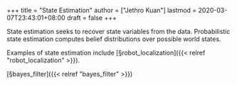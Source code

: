 +++
title = "State Estimation"
author = ["Jethro Kuan"]
lastmod = 2020-03-07T23:43:01+08:00
draft = false
+++

State estimation seeks to recover state variables from the data.
Probabilistic state estimation computes belief distributions over
possible world states.

Examples of state estimation include [§robot\_localization]({{< relref "robot_localization" >}}).

[§bayes\_filter]({{< relref "bayes_filter" >}})
